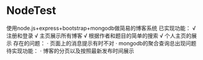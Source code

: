 # NodeTest
使用node.js+express+bootstrap+mongodb做简易的博客系统
已实现功能：
√ 注册和登录
√ 主页展示所有博客
√ 根据作者和题目的简单的搜索
√ 个人主页的展示
存在的问题：
· 页面上的消息提示有时不对
· mongodb的聚合查询总出现问题
待实现功能：
· 博客的分页以及按照最新发布时间展示
